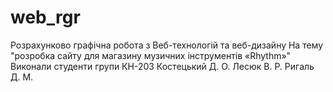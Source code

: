 # web_rgr
Розрахунково графічна робота з Веб-технологій та веб-дизайну
На тему "розробка сайту для магазину музичних інструментів «Rhythm»"
Виконали студенти групи КН-203
Костецький Д. О.
Лесюк В. Р.
Ригаль Д. М.

